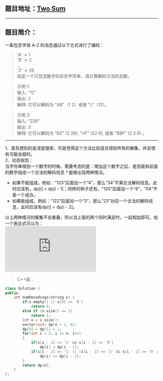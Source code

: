 ## 题目地址：[Two Sum](https://leetcode.com/problems/two-sum/)
---
## 题目简介：
一条包含字母 A-Z 的消息通过以下方式进行了编码：    
> 'A' -> 1     
> 'B' -> 2     
> ...     
> 'Z' -> 26   
给定一个只包含数字的非空字符串，请计算解码方法的总数。    

> 示例 1:     
> 输入: "12"     
> 输出: 2     
> 解释: 它可以解码为 "AB"（1 2）或者 "L"（12）。
 
> 示例 2:     
> 输入: "226"     
> 输出: 3     
> 解释: 它可以解码为 "BZ" (2 26), "VF" (22 6), 或者 "BBF" (2 2 6) 。
  
---  
1、首先想到的是深度搜索，可是觉得这个方法比较适合得到所有的解集，并且很有可能会超时。  
2、动态规划：   
当字符串增加一个数字的时候，需要考虑的是：增加这个数字之后，是否能和前面的数字组成一个合法的解码信息？能够出现两种情况。
+ 如果不能组成，例如：“123”后面加一个“4”，那么“34”不算合法解码信息。此时应该有，dp[i] = dp[i - 1]；同样的例子还有，“120”后面加一个“4”，“04”不是一个组合。
+ 如果能组成，例如：“122”后面加一个“3”，那么“23”对应一个合法的解码信息，此时应该有dp[i] = dp[i - 2]。
    
以上两种情况的解集不会重叠，所以当上面的两个同时满足时，一起相加即可。给一个表达式可以为：   
![equation](https://private.codecogs.com/gif.latex?dp%5Bi%5D%20%3D%20%5Cleft%5C%7B%5Cbegin%7Bmatrix%7D%20dp%5Bi%20-%201%5D%20&plus;%20dp%5Bi%20-%202%5D%2C%20if%5Cleft%20%28%20s%5Bi%20-%202%3Ai%5D%20validate%20%5Cright%20%29%20%5C%5C%20dp%5Bi%20-%201%5D%20%2C%20if%5Cleft%20%28%20s%5Bi%20-%202%3Ai%5D%21%20validate%20%5Cright%20%29%20%5Cend%7Bmatrix%7D%5Cright.)

> C++版：

```c++
class Solution {
public:
    int numDecodings(string s) {
        if(s.empty() || s[0] == '0')
            return 0;
        else if (s.size() == 1)
            return 1;
        int n = s.size();
        vector<int> dp(n + 1, 0);
        dp[0] = dp[1] = 1;
        for(int i = 2; i <= n; i++)
        {
            if(s[i - 1] >= '1' && s[i - 1] <= '9')
                dp[i] = dp[i - 1];
            if(s[i - 2] == '1' || (s[i - 2] == '2' && s[i - 1] >= '0' && s[i - 1] <= '6'))
                dp[i] += dp[i - 2]; 
        }
        return dp[n];
    }
};
```
